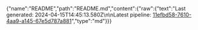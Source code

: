 {"name":"README","path":"README.md","content":{"raw":{"text":"Last generated: 2024-04-15T14:45:13.580Z\n\nLatest pipeline: [11efbd58-7610-4aa9-a145-67e5d787a881](/pipeline/11efbd58-7610-4aa9-a145-67e5d787a881)","type":"md"}}}